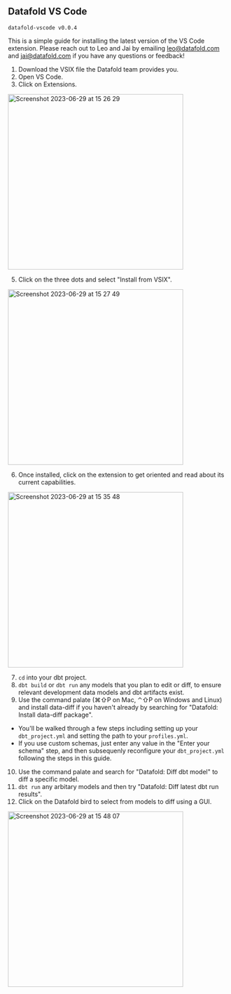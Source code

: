 ## Datafold VS Code
```
datafold-vscode v0.0.4
```

This is a simple guide for installing the latest version of the VS Code 
extension. 
Please reach out to Leo and Jai by emailing leo@datafold.com and 
jai@datafold.com if you have any questions or feedback!

1. Download the VSIX file the Datafold team provides you.
2. Open VS Code.
3. Click on Extensions.
   
<img width="400" alt="Screenshot 2023-06-29 at 15 26 29" src="https://github.com/datafold/demo/assets/1799931/0371275e-97ef-49a3-8dfb-74dea1555dba">

5. Click on the three dots and select "Install from VSIX".

<img width="400" alt="Screenshot 2023-06-29 at 15 27 49" src="https://github.com/datafold/demo/assets/1799931/d07c4cb8-5711-4d4e-9f72-cdb4efedff33">

6. Once installed, click on the extension to get oriented and read
about its current capabilities.

<img width="400" alt="Screenshot 2023-06-29 at 15 35 48" src="https://github.com/datafold/demo/assets/1799931/809c6580-3853-4673-b7aa-c86405057207">

7. `cd` into your dbt project. 
8. `dbt build` or `dbt run` any models that
you plan to edit or diff, to ensure relevant development
data models and dbt artifacts exist.
9. Use the command palate (⌘⇧P on Mac, ⌃⇧P on Windows and Linux) and install data-diff if you haven't already by
searching for "Datafold: Install data-diff package". 
- You'll be walked through a few steps including setting up your
`dbt_project.yml` and setting the path to your `profiles.yml`.
- If you use custom schemas, just enter any value in the "Enter your schema" step, and then subsequenly reconfigure your
`dbt_project.yml` following the steps in this guide.
10. Use the command palate and search for "Datafold: Diff dbt model" to diff a specific model.
11. `dbt run` any arbitary models and then try "Datafold: Diff latest dbt run results".
12. Click on the Datafold bird to select from models to diff using a GUI.
<img width="400" alt="Screenshot 2023-06-29 at 15 48 07" src="https://github.com/datafold/demo/assets/1799931/936be28b-7dce-4df3-aaf0-f8e2e9823cb0">
